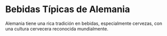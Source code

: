 # Bebidas Típicas de Alemania

Alemania tiene una rica tradición en bebidas, especialmente cervezas, con una cultura cervecera reconocida mundialmente.
